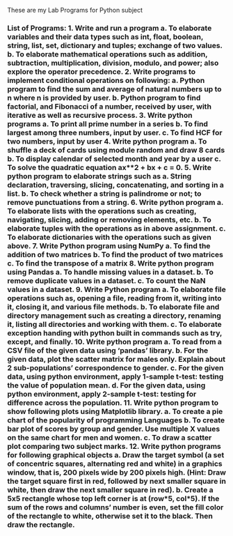 These are my Lab Programs for Python subject 

<h3>List of Programs:
1. Write and run a program
  a. To elaborate variables and their data types such as int, float, boolean, string, list, set, dictionary and tuples; exchange of two values.
  b. To elaborate mathematical operations such as addition, subtraction, multiplication, division, modulo, and power; also explore the operator precedence.
2. Write programs to implement conditional operations on following:
  a. Python program to find the sum and average of natural numbers up to n where n is provided by user.
  b. Python program to find factorial, and Fibonacci of a number, received by user, with iterative as well as recursive process.
3. Write python programs
  a. To print all prime number in a series
  b. To find largest among three numbers, input by user.
  c. To find HCF for two numbers, input by user
4. Write python program
  a. To shuffle a deck of cards using module random and draw 8 cards
  b. To display calendar of selected month and year by a user
  c. To solve the quadratic equation ax**2 + bx + c = 0.
5. Write python program to elaborate strings such as
  a. String declaration, traversing, slicing, concatenating, and sorting in a list.
  b. To check whether a string is palindrome or not; to remove punctuations from a string.
6. Write python program
  a. To elaborate lists with the operations such as creating, navigating, slicing, adding or removing elements, etc.
  b. To elaborate tuples with the operations as in above assignment.
  c. To elaborate dictionaries with the operations such as given above.
7. Write Python program using NumPy
  a. To find the addition of two matrices
  b. To find the product of two matrices
  c. To find the transpose of a matrix
8. Write python program using Pandas
  a. To handle missing values in a dataset.
  b. To remove duplicate values in a dataset.
  c. To count the NaN values in a dataset.
9. Write Python program
  a. To elaborate file operations such as, opening a file, reading from it, writing into it, closing it, and various file methods.
  b. To elaborate file and directory management such as creating a directory, renaming it, listing all directories and working with them.
  c. To elaborate exception handing with python built in commands such as try, except, and finally.
10. Write python program
  a. To read from a CSV file of the given data using ‘pandas’ library.
  b. For the given data, plot the scatter matrix for males only. Explain about 2 sub-populations’ correspondence to gender.
  c. For the given data, using python environment, apply 1-sample t-test: testing the value of population mean.
  d. For the given data, using python environment, apply 2-sample t-test: testing for difference across the population.
11. Write python program to show following plots using Matplotlib library.
  a. To create a pie chart of the popularity of programming Languages
  b. To create bar plot of scores by group and gender. Use multiple X values on the same chart for men and women.
  c. To draw a scatter plot comparing two subject marks.
12. Write python programs for following graphical objects
  a. Draw the target symbol (a set of concentric squares, alternating red and white) in a graphics window, that is, 200 pixels wide by 200 pixels high. 
  (Hint: Draw the target square first in red, followed by next smaller square in white, then draw the next smaller square in red).
  b. Create a 5x5 rectangle whose top left corner is at (row*5, col*5). If the sum of the rows and columns’ number is even, set the fill color of the rectangle to white,
  otherwise set it to the black. Then draw the rectangle.
